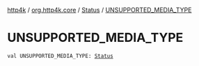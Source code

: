 [http4k](../../index.md) / [org.http4k.core](../index.md) / [Status](index.md) / [UNSUPPORTED_MEDIA_TYPE](./-u-n-s-u-p-p-o-r-t-e-d_-m-e-d-i-a_-t-y-p-e.md)

# UNSUPPORTED_MEDIA_TYPE

`val UNSUPPORTED_MEDIA_TYPE: `[`Status`](index.md)
